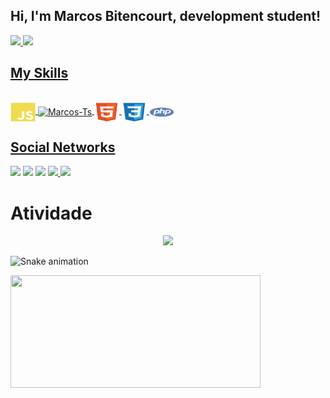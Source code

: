 ## Hi, I'm Marcos Bitencourt, development student!
<div align="left">
  <a href="https://github.com/marcosbitencourtswt">
  <img height="180em" src="https://github-readme-stats.vercel.app/api?username=marcosbitencourtswt&show_icons=true&theme=dracula&include_all_commits=true&count_private=true"/>
  <img height="180em" src="https://github-readme-stats.vercel.app/api/top-langs/?username=marcosbitencourtswt&layout=compact&langs_count=16&theme=dark"/>
  
## My Skills
  <div style="display: inline_block"><br>
  <img align="center" alt="Marcos-Js" height="30" width="40" src="https://raw.githubusercontent.com/devicons/devicon/master/icons/javascript/javascript-plain.svg">
  <img align="center" alt="Marcos-Ts" height="30" width="40" src="https://cdn.jsdelivr.net/gh/devicons/devicon/icons/java/java-original.svg">
  <img align="center" alt="Marcos-HTML" height="30" width="40" src="https://raw.githubusercontent.com/devicons/devicon/master/icons/html5/html5-original.svg">
  <img align="center" alt="Marcos-CSS" height="30" width="40" src="https://raw.githubusercontent.com/devicons/devicon/master/icons/css3/css3-original.svg">
  <img align="center" alt="Marcos-PHP" height="30" width="40" src="https://raw.githubusercontent.com/devicons/devicon/master/icons/php/php-plain.svg">
            
          
</div>
  
## Social Networks

  
<div>
  <a href="https://instagram.com/marcosbitencourtswt" target="_blank"><img src="https://img.shields.io/badge/-Instagram-%23E4405F?style=for-the-badge&logo=instagram&logoColor=white" target="_blank"></a>
  <a href = "mailto:marcosfcbitencourtt@gmail.com"><img src="https://img.shields.io/badge/-Gmail-%23333?style=for-the-badge&logo=gmail&logoColor=white" target="_blank"></a>
  <a href="https://www.linkedin.com/in/marcos-bitencourtt-45875016a" target="_blank"><img src="https://img.shields.io/badge/-LinkedIn-%230077B5?style=for-the-badge&logo=linkedin&logoColor=white" target="_blank"></a> 
   <a href=https://img.shields.io/badge/WhatsApp-5561983164560?style=for-the-badge&logo=whatsapp&logoColor=white><img src=https://img.shields.io/badge/WhatsApp-5561983164560?style=for-the-badge&logo=whatsapp&logoColor=white>
     <a href="https://discord.gg/wagxzStdcR" target="_blank"><img src="https://img.shields.io/badge/Discord-7289DA?style=for-the-badge&logo=discord&logoColor=white" target="_blank"></a> 


<div>
<h1>Atividade</h1>

<p align="center" >   
  <img src="https://profile-counter.glitch.me/marcosbitencourtswt/count.svg" />  
</p>
</div>

 
  ![Snake animation](https://github.com/marcosbitencourtswt/marcosbitencourtswt/blob/output/github-contribution-grid-snake.svg)
  
</div>

<div>

 <a href="https://www.github.com/marcosbitencourtswt">
 <img width="400px" height="180em" src="https://github-readme-stats.vercel.app/api?username=marcosbitencourtswt&show_icons=true&theme=dark&include_all_commits=true&count_private=true"/><br/>
 
</div>
